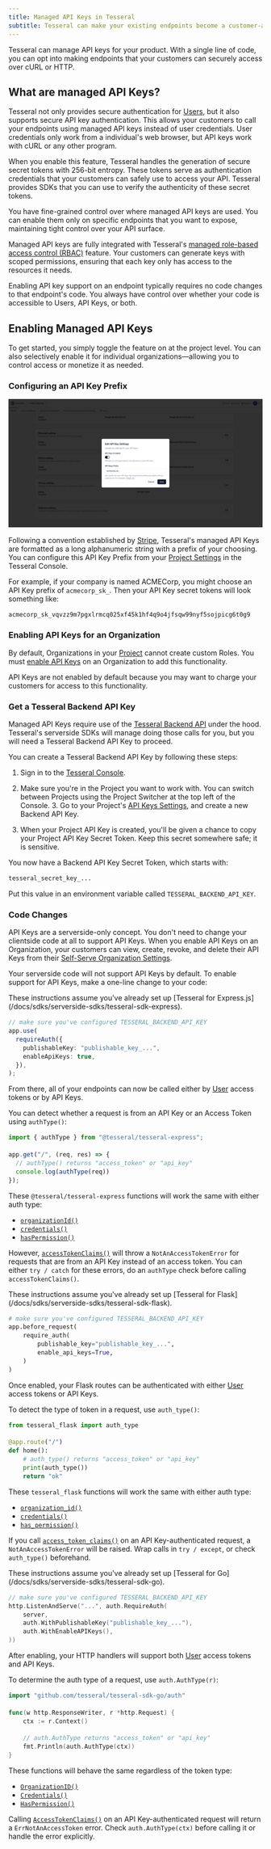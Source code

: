 ```yaml
---
title: Managed API Keys in Tesseral
subtitle: Tesseral can make your existing endpoints become a customer-accessible API 
---
```


Tesseral can manage API keys for your product. With a single line of code, you
can opt into making endpoints that your customers can securely access over cURL
or HTTP.

## What are managed API Keys?

Tesseral not only provides secure authentication for
[Users](/docs/concepts/users), but it also supports secure API key
authentication. This allows your customers to call your endpoints using managed
API keys instead of user credentials. User credentials only work from a
individual's web browser, but API keys work with cURL or any other program.

When you enable this feature, Tesseral handles the generation of secure secret
tokens with 256-bit entropy. These tokens serve as authentication credentials
that your customers can safely use to access your API. Tesseral provides SDKs
that you can use to verify the authenticity of these secret tokens.

You have fine-grained control over where managed API keys are used. You can
enable them only on specific endpoints that you want to expose, maintaining
tight control over your API surface.

Managed API keys are fully integrated with Tesseral's [managed role-based access
control (RBAC)](/docs/features/role-based-access-control) feature. Your
customers can generate keys with scoped permissions, ensuring that each key only
has access to the resources it needs.

Enabling API key support on an endpoint typically requires no code changes to
that endpoint's code. You always have control over whether your code is
accessible to Users, API Keys, or both.

## Enabling Managed API Keys

To get started, you simply toggle the feature on at the project level. You can
also selectively enable it for individual organizations—allowing you to control
access or monetize it as needed.

### Configuring an API Key Prefix

<Frame caption="Configuring an API Key Prefix in the Tesseral Console">
  <img src="api-keys-configure-prefix.png" />
</Frame>

Following a convention established by
[Stripe](https://docs.stripe.com/keys#obtain-api-keys), Tesseral's managed API
Keys are formatted as a long alphanumeric string with a prefix of your choosing.
You can configure this API Key Prefix from your [Project
Settings](https://console.tesseral.com/project-settings) in the Tesseral
Console.

For example, if your company is named ACMECorp, you might choose an API Key
prefix of `acmecorp_sk_`. Then your API Key secret tokens will look something
like:

```text
acmecorp_sk_vqvzz9m7pgxlrmcq025xf45k1hf4q9o4jfsqw99nyf5sojpicg6t0g9
```

### Enabling API Keys for an Organization

By default, Organizations in your [Project](/docs/concepts/projects) cannot
create custom Roles. You must [enable API
Keys](/docs/concepts/organizations#api-keys-enabled) on an Organization to add
this functionality.

API Keys are not enabled by default because you may want to charge your
customers for access to this functionality.

### Get a Tesseral Backend API Key

Managed API Keys require use of the [Tesseral Backend
API](/docs/backend-api-reference/tesseral-backend-api) under the hood.
Tesseral's serverside SDKs will manage doing those calls for you, but you will
need a Tesseral Backend API Key to proceed.

You can create a Tesseral Backend API Key by following these steps:

1. Sign in to the [Tesseral Console](https://console.tesseral.com).

2. Make sure you're in the Project you want to work with. You can switch between
   Projects using the Project Switcher at the top left of the Console. 3. Go to
   your Project's [API Keys
   Settings](https://console.tesseral.com/project-settings/api-keys), and create a
   new Backend API Key.

3. When your Project API Key is created, you'll be given a
   chance to copy your Project API Key Secret Token. Keep this secret somewhere
   safe; it is sensitive.

You now have a Backend API Key Secret Token, which starts with:

```txt
tesseral_secret_key_...
```

Put this value in an environment variable called `TESSERAL_BACKEND_API_KEY`.

### Code Changes

API Keys are a serverside-only concept. You don't need to change your clientside
code at all to support API Keys. When you enable API Keys on an Organization,
your customers can view, create, revoke, and delete their API Keys from their
[Self-Serve Organization
Settings](/docs/features/self-serve-organization-settings).

Your serverside code will not support API Keys by default. To enable support for
API Keys, make a one-line change to your code:

<Tabs>
<Tab title="Express.js">
<Tip>
These instructions assume you've already set up [Tesseral for Express.js](/docs/sdks/serverside-sdks/tesseral-sdk-express).
</Tip>

```typescript {5}
// make sure you've configured TESSERAL_BACKEND_API_KEY
app.use(
  requireAuth({
    publishableKey: "publishable_key_...",
    enableApiKeys: true,
  }),
);
```

From there, all of your endpoints can now be called either by
[User](/docs/concepts/users) access tokens or by API Keys.

You can detect whether a request is from an API Key or an Access Token using
`authType()`:

```typescript
import { authType } from "@tesseral/tesseral-express";

app.get("/", (req, res) => {
  // authType() returns "access_token" or "api_key"
  console.log(authType(req))
});
```

These `@tesseral/tesseral-express` functions will work the same with either auth
type:

* [`organizationId()`](/docs/sdks/serverside-sdks/tesseral-sdk-express#getting-the-current-organization)
* [`credentials()`](/docs/sdks/serverside-sdks/tesseral-sdk-express#getting-the-requests-authenticated-credentials)
* [`hasPermission()`](/docs/features/role-based-access-control#permission-checks)

However,
[`accessTokenClaims()`](/docs/sdks/serverside-sdks/tesseral-sdk-express#getting-details-about-the-current-user)
will throw a `NotAnAccessTokenError` for requests that are from an API Key
instead of an access token. You can either `try / catch` for these errors, do an
`authType` check before calling `accessTokenClaims()`.

</Tab>

<Tab title="Flask">
<Tip>
These instructions assume you've already set up [Tesseral for Flask](/docs/sdks/serverside-sdks/tesseral-sdk-flask).
</Tip>

```python {5}
# make sure you've configured TESSERAL_BACKEND_API_KEY
app.before_request(
    require_auth(
        publishable_key="publishable_key_...",
        enable_api_keys=True,
    )
)
```

Once enabled, your Flask routes can be authenticated with either
[User](/docs/concepts/users) access tokens or API Keys.

To detect the type of token in a request, use `auth_type()`:

```python
from tesseral_flask import auth_type

@app.route("/")
def home():
    # auth_type() returns "access_token" or "api_key"
    print(auth_type())
    return "ok"
```

These `tesseral_flask` functions will work the same with either auth type:

* [`organization_id()`](/docs/sdks/serverside-sdks/tesseral-sdk-flask#getting-the-current-organization)
* [`credentials()`](/docs/sdks/serverside-sdks/tesseral-sdk-flask#getting-the-requests-authenticated-credentials)
* [`has_permission()`](/docs/features/role-based-access-control#permission-checks)

If you call
[`access_token_claims()`](/docs/sdks/serverside-sdks/tesseral-sdk-flask#getting-details-about-the-current-user)
on an API Key-authenticated request, a `NotAnAccessTokenError` will be raised.
Wrap calls in `try / except`, or check `auth_type()` beforehand.

</Tab>

<Tab title="Go">

<Tip>
These instructions assume you've already set up [Tesseral for Go](/docs/sdks/serverside-sdks/tesseral-sdk-go).
</Tip>

```go {5}
// make sure you've configured TESSERAL_BACKEND_API_KEY
http.ListenAndServe("...", auth.RequireAuth(
    server, 
    auth.WithPublishableKey("publishable_key_..."),
    auth.WithEnableAPIKeys(),
))
```

After enabling, your HTTP handlers will support both
[User](/docs/concepts/users) access tokens and API Keys.

To determine the auth type of a request, use `auth.AuthType(r)`:

```go
import "github.com/tesseral/tesseral-sdk-go/auth"

func(w http.ResponseWriter, r *http.Request) {
    ctx := r.Context()
    
    // auth.AuthType returns "access_token" or "api_key"
    fmt.Println(auth.AuthType(ctx))
}
```

These functions will behave the same regardless of the token type:

* [`OrganizationID()`](/docs/sdks/serverside-sdks/tesseral-sdk-go#getting-the-current-organization)
* [`Credentials()`](/docs/sdks/serverside-sdks/tesseral-sdk-go#getting-the-requests-authenticated-credentials)
* [`HasPermission()`](/docs/features/role-based-access-control#permission-checks)

Calling
[`AccessTokenClaims()`](/docs/sdks/serverside-sdks/tesseral-sdk-go#getting-details-about-the-current-user)
on an API Key-authenticated request will return a `ErrNotAnAccessToken` error.
Check `auth.AuthType(ctx)` before calling it or handle the error explicitly.

</Tab>

</Tabs>
